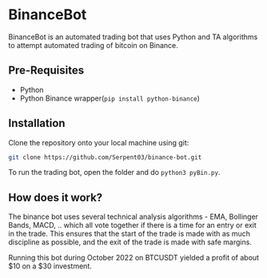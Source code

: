 
# BinanceBot

BinanceBot is an automated trading bot that uses Python and TA algorithms to attempt automated trading of bitcoin on Binance.

## Pre-Requisites

- Python
- Python Binance wrapper(`pip install python-binance`)

## Installation

Clone the repository onto your local machine using git:

```bash
git clone https://github.com/Serpent03/binance-bot.git
```

To run the trading bot, open the folder and do `python3 pyBin.py`.

## How does it work?

The binance bot uses several technical analysis algorithms - EMA, Bollinger Bands, MACD, .. which all vote together if there is a time for an entry or exit in the trade. This ensures that the start of the trade is made with as much discipline as possible, and the exit of the trade is made with safe margins.

Running this bot during October 2022 on BTCUSDT yielded a profit of about $10 on a $30 investment.  
